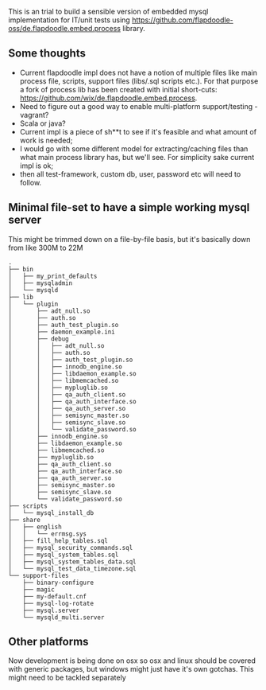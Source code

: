 This is an trial to build a sensible version of embedded mysql implementation for IT/unit tests using https://github.com/flapdoodle-oss/de.flapdoodle.embed.process library.

## Some thoughts

 - Current flapdoodle impl does not have a notion of multiple files like main process file, scripts, support files (libs/.sql scripts etc.). For that purpose a fork of process lib has been created with initial short-cuts: https://github.com/wix/de.flapdoodle.embed.process.
 - Need to figure out a good way to enable multi-platform support/testing - vagrant?
 - Scala or java?
 - Current impl is a piece of sh**t to see if it's feasible and what amount of work is needed;
 - I would go with some different model for extracting/caching files than what main process library has, but we'll see. For simplicity sake current impl is ok;
 - then all test-framework, custom db, user, password etc will need to follow.

## Minimal file-set to have a simple working mysql server

This might be trimmed down on a file-by-file basis, but it's basically down from like 300M to 22M

```
.
├── bin
│   ├── my_print_defaults
│   ├── mysqladmin
│   └── mysqld
├── lib
│   └── plugin
│       ├── adt_null.so
│       ├── auth.so
│       ├── auth_test_plugin.so
│       ├── daemon_example.ini
│       ├── debug
│       │   ├── adt_null.so
│       │   ├── auth.so
│       │   ├── auth_test_plugin.so
│       │   ├── innodb_engine.so
│       │   ├── libdaemon_example.so
│       │   ├── libmemcached.so
│       │   ├── mypluglib.so
│       │   ├── qa_auth_client.so
│       │   ├── qa_auth_interface.so
│       │   ├── qa_auth_server.so
│       │   ├── semisync_master.so
│       │   ├── semisync_slave.so
│       │   └── validate_password.so
│       ├── innodb_engine.so
│       ├── libdaemon_example.so
│       ├── libmemcached.so
│       ├── mypluglib.so
│       ├── qa_auth_client.so
│       ├── qa_auth_interface.so
│       ├── qa_auth_server.so
│       ├── semisync_master.so
│       ├── semisync_slave.so
│       └── validate_password.so
├── scripts
│   └── mysql_install_db
├── share
│   ├── english
│   │   └── errmsg.sys
│   ├── fill_help_tables.sql
│   ├── mysql_security_commands.sql
│   ├── mysql_system_tables.sql
│   ├── mysql_system_tables_data.sql
│   └── mysql_test_data_timezone.sql
└── support-files
    ├── binary-configure
    ├── magic
    ├── my-default.cnf
    ├── mysql-log-rotate
    ├── mysql.server
    └── mysqld_multi.server
```

## Other platforms

Now development is being done on osx so osx and linux should be covered with generic packages, but windows might just have it's own gotchas. This might need to be tackled separately
